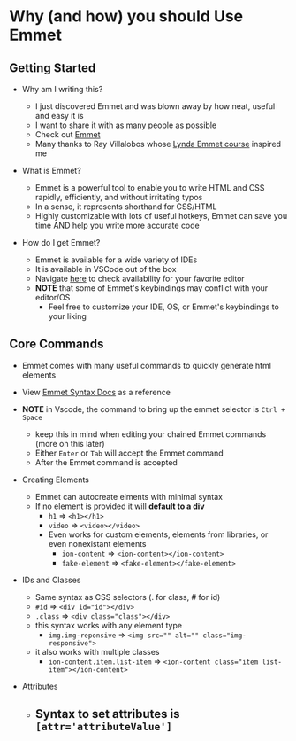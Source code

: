 # Why (and how) you should Use Emmet

## Getting Started

- Why am I writing this?
  - I just discovered Emmet and was blown away by how neat, useful and easy it is
  - I want to share it with as many people as possible
  - Check out [Emmet](https://emmet.io/)
  - Many thanks to Ray Villalobos whose [Lynda Emmet course](https://www.lynda.com/Emmet-tutorials/Coding-Faster-Emmet/133353-2.html?srchtrk=index%3a1%0alinktypeid%3a2%0aq%3aemmet%0apage%3a1%0as%3arelevance%0asa%3atrue%0aproducttypeid%3a2) inspired me

- What is Emmet?
  - Emmet is a powerful tool to enable you to write HTML and CSS rapidly, efficiently, and without irritating typos
  - In a sense, it represents shorthand for CSS/HTML
  - Highly customizable with lots of useful hotkeys, Emmet can save you time AND help you write more accurate code

- How do I get Emmet?
  - Emmet is available for a wide variety of IDEs
  - It is available in VSCode out of the box
  - Navigate [here](https://emmet.io/download/) to check availability for your favorite editor
  - **NOTE** that some of Emmet's keybindings may conflict with your editor/OS
    - Feel free to customize your IDE, OS, or Emmet's keybindings to your liking

## Core Commands

- Emmet comes with many useful commands to quickly generate html elements
- View [Emmet Syntax Docs](https://docs.emmet.io/abbreviations/syntax/) as a reference
- **NOTE** in Vscode, the command to bring up the emmet selector is `Ctrl + Space`
  - keep this in mind when editing your chained Emmet commands (more on this later)
  - Either `Enter` or `Tab` will accept the Emmet command
  - After the Emmet command is accepted

- Creating Elements
  - Emmet can autocreate elments with minimal syntax
  - If no element is provided it will **default to a div**
    - `h1` => `<h1></h1>`
    - `video` => `<video></video>`
    - Even works for custom elements, elements from libraries, or even nonexistant elements
      - `ion-content` => `<ion-content></ion-content>`
      - `fake-element` => `<fake-element></fake-element>`

- IDs and Classes
  - Same syntax as CSS selectors (. for class, # for id)
  - `#id` => `<div id="id"></div>`
  - `.class` => `<div class="class"></div>`
  - this syntax works with any element type
    - `img.img-reponsive` => `<img src="" alt="" class="img-responsive">`
  - it also works with multiple classes
    - `ion-content.item.list-item` => `<ion-content class="item list-item"></ion-content>`

- Attributes
  - Syntax to set attributes is `[attr='attributeValue']`
    - 


